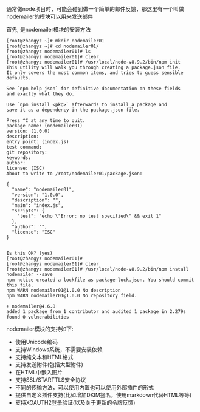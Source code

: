 
通常做node项目时，可能会碰到做一个简单的邮件反馈，那这里有一个叫做nodemailer的模块可以用来发送邮件

首先, 是nodemailer模块的安装方法

```shell
[root@zhangyz ~]# mkdir nodemailer01
[root@zhangyz ~]# cd nodemailer01/
[root@zhangyz nodemailer01]# ls
[root@zhangyz nodemailer01]# clear
[root@zhangyz nodemailer01]# /usr/local/node-v8.9.2/bin/npm init
This utility will walk you through creating a package.json file.
It only covers the most common items, and tries to guess sensible defaults.

See `npm help json` for definitive documentation on these fields
and exactly what they do.

Use `npm install <pkg>` afterwards to install a package and
save it as a dependency in the package.json file.

Press ^C at any time to quit.
package name: (nodemailer01) 
version: (1.0.0) 
description: 
entry point: (index.js) 
test command: 
git repository: 
keywords: 
author: 
license: (ISC) 
About to write to /root/nodemailer01/package.json:

{
  "name": "nodemailer01",
  "version": "1.0.0",
  "description": "",
  "main": "index.js",
  "scripts": {
    "test": "echo \"Error: no test specified\" && exit 1"
  },
  "author": "",
  "license": "ISC"
}


Is this OK? (yes) 
[root@zhangyz nodemailer01]# 
[root@zhangyz nodemailer01]# clear
[root@zhangyz nodemailer01]# /usr/local/node-v8.9.2/bin/npm install nodemailer --save
npm notice created a lockfile as package-lock.json. You should commit this file.
npm WARN nodemailer01@1.0.0 No description
npm WARN nodemailer01@1.0.0 No repository field.

+ nodemailer@4.6.8
added 1 package from 1 contributor and audited 1 package in 2.279s
found 0 vulnerabilities
```

nodemailer模块的支持如下:

* 使用Unicode编码
* 支持Windows系统，不需要安装依赖
* 支持纯文本和HTML格式
* 支持发送附件(包括大型附件)
* 在HTML中嵌入图片
* 支持SSL/STARTTLS安全协议
* 不同的传输方法，可以使用内置也可以使用外部插件的形式
* 提供自定义插件支持(比如增加DKIM签名，使用markdown代替HTML等等)
* 支持XOAUTH2登录验证(以及关于更新的令牌反馈)

